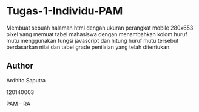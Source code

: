 # Tugas-1-Individu-PAM

Membuat sebuah halaman html dengan ukuran perangkat mobile 280x653 pixel yang memuat tabel mahasiswa dengan menambahkan kolom huruf mutu menggunakan fungsi javascript dan hitung huruf mutu tersebut berdasarkan nilai
dan tabel grade penilaian yang telah ditentukan.

## Author

Ardhito Saputra 

120140003

PAM - RA
